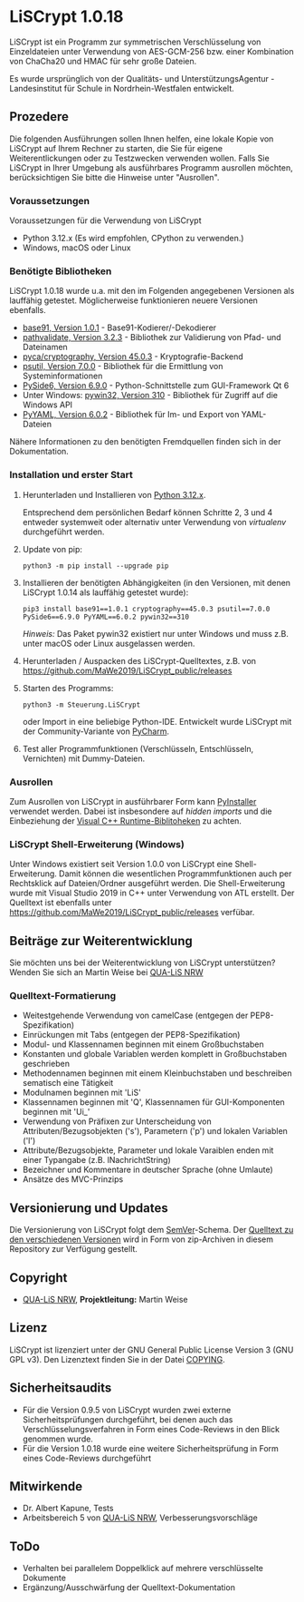 # LiSCrypt 1.0.18
LiSCrypt ist ein Programm zur symmetrischen Verschlüsselung von Einzeldateien unter Verwendung von AES-GCM-256 bzw. einer Kombination von ChaCha20 und HMAC für sehr große Dateien.

Es wurde ursprünglich von der Qualitäts- und UnterstützungsAgentur - Landesinstitut für Schule in Nordrhein-Westfalen entwickelt.

## Prozedere
Die folgenden Ausführungen sollen Ihnen helfen, eine lokale Kopie von LiSCrypt auf Ihrem Rechner zu starten, die Sie für eigene Weiterentlickungen oder zu Testzwecken verwenden wollen. Falls Sie LiSCrypt in Ihrer Umgebung als ausführbares Programm ausrollen möchten, berücksichtigen Sie bitte die Hinweise unter "Ausrollen".

### Voraussetzungen
Voraussetzungen für die Verwendung von LiSCrypt

* Python 3.12.x (Es wird empfohlen, CPython zu verwenden.)
* Windows, macOS oder Linux

### Benötigte Bibliotheken
LiSCrypt 1.0.18 wurde u.a. mit den im Folgenden angegebenen Versionen als lauffähig getestet. Möglicherweise funktionieren neuere Versionen ebenfalls.

* [base91, Version 1.0.1](https://github.com/aberaud/base91-python) - Base91-Kodierer/-Dekodierer
* [pathvalidate, Version 3.2.3](https://pypi.org/project/pathvalidate/) - Bibliothek zur Validierung von Pfad- und Dateinamen
* [pyca/cryptography, Version 45.0.3](https://cryptography.io/en/latest/) - Kryptografie-Backend
* [psutil, Version 7.0.0](https://psutil.readthedocs.io) - Bibliothek für die Ermittlung von Systeminformationen
* [PySide6, Version 6.9.0](https://riverbankcomputing.com/software/pyqt/intro) - Python-Schnittstelle zum GUI-Framework Qt 6
* Unter Windows: [pywin32, Version 310](https://github.com/mhammond/pywin32) - Bibliothek für Zugriff auf die Windows API
* [PyYAML, Version 6.0.2](https://pyyaml.org/) - Bibliothek für Im- und Export von YAML-Dateien

Nähere Informationen zu den benötigten Fremdquellen finden sich in der Dokumentation.

### Installation und erster Start
1. Herunterladen und Installieren von [Python 3.12.x](https://www.python.org/).
   
   Entsprechend dem persönlichen Bedarf können Schritte 2, 3 und 4 entweder systemweit oder alternativ unter Verwendung von *virtualenv* durchgeführt werden.


2. Update von pip:
    ```
    python3 -m pip install --upgrade pip
    ```
    
3. Installieren der benötigten Abhängigkeiten (in den Versionen, mit denen LiSCrypt 1.0.14 als lauffähig getestet wurde):
    ```
    pip3 install base91==1.0.1 cryptography==45.0.3 psutil==7.0.0 PySide6==6.9.0 PyYAML==6.0.2 pywin32==310  
    ```
   *Hinweis:* Das Paket pywin32 existiert nur unter Windows und muss z.B. unter macOS oder Linux ausgelassen werden.

4. Herunterladen / Auspacken des LiSCrypt-Quelltextes, z.B. von https://github.com/MaWe2019/LiSCrypt_public/releases

5. Starten des Programms:
    ```
    python3 -m Steuerung.LiSCrypt
    ```
    oder Import in eine beliebige Python-IDE. Entwickelt wurde LiSCrypt mit der Community-Variante von [PyCharm](https://www.jetbrains.com/pycharm/download/).
    
6. Test aller Programmfunktionen (Verschlüsseln, Entschlüsseln, Vernichten) mit Dummy-Dateien.

### Ausrollen

Zum Ausrollen von LiSCrypt in ausführbarer Form kann [PyInstaller](https://www.pyinstaller.org/) verwendet werden. Dabei ist insbesondere auf *hidden imports* und die Einbeziehung der [Visual C++ Runtime-Biblitoheken](https://support.microsoft.com/de-de/help/2977003/the-latest-supported-visual-c-downloads) zu achten.

### LiSCrypt Shell-Erweiterung (Windows)

Unter Windows existiert seit Version 1.0.0 von LiSCrypt eine Shell-Erweiterung. Damit können die wesentlichen Programmfunktionen auch per Rechtsklick auf Dateien/Ordner ausgeführt werden. Die Shell-Erweiterung wurde mit Visual Studio 2019 in C++ unter Verwendung von ATL erstellt. Der Quelltext ist ebenfalls unter https://github.com/MaWe2019/LiSCrypt_public/releases verfübar.

## Beiträge zur Weiterentwicklung

Sie möchten uns bei der Weiterentwicklung von LiSCrypt unterstützen? Wenden Sie sich an Martin Weise bei [QUA-LiS NRW](https://www.qua-lis.nrw.de)

### Quelltext-Formatierung

* Weitestgehende Verwendung von camelCase (entgegen der PEP8-Spezifikation)
* Einrückungen mit Tabs (entgegen der PEP8-Spezifikation)
* Modul- und Klassennamen beginnen mit einem Großbuchstaben
* Konstanten und globale Variablen werden komplett in Großbuchstaben geschrieben
* Methodennamen beginnen mit einem Kleinbuchstaben und beschreiben sematisch eine Tätigkeit
* Modulnamen beginnen mit 'LiS'
* Klassennamen beginnen mit 'Q', Klassennamen für GUI-Komponenten beginnen mit 'Ui_'
* Verwendung von Präfixen zur Unterscheidung von Attributen/Bezugsobjekten ('s'), Parametern ('p') und lokalen Variablen ('l')
* Attribute/Bezugsobjekte, Parameter und lokale Varaiblen enden mit einer Typangabe (z.B. lNachrichtString)
* Bezeichner und Kommentare in deutscher Sprache (ohne Umlaute)
* Ansätze des MVC-Prinzips

## Versionierung und Updates

Die Versionierung von LiSCrypt folgt dem [SemVer](http://semver.org/)-Schema. Der [Quelltext zu den verschiedenen Versionen](https://github.com/MaWe2019/LiSCrypt_public/releases) wird in Form von zip-Archiven in diesem Repository zur Verfügung gestellt.

## Copyright

* [QUA-LiS NRW](https://www.qua-lis.nrw.de), **Projektleitung:** Martin Weise

## Lizenz

LiSCrypt ist lizenziert unter der GNU General Public License Version 3 (GNU GPL v3). Den Lizenztext finden Sie in der Datei [COPYING](COPYING).

## Sicherheitsaudits

* Für die Version 0.9.5 von LiSCrypt wurden zwei externe Sicherheitsprüfungen durchgeführt, bei denen auch das Verschlüsselungsverfahren in Form eines Code-Reviews in den Blick genommen wurde.
* Für die Version 1.0.18 wurde eine weitere Sicherheitsprüfung in Form eines Code-Reviews durchgeführt


## Mitwirkende

* Dr. Albert Kapune, Tests
* Arbeitsbereich 5 von [QUA-LiS NRW](https://www.qua-lis.nrw.de), Verbesserungsvorschläge

## ToDo

* Verhalten bei parallelem Doppelklick auf mehrere verschlüsselte Dokumente
* Ergänzung/Ausschwärfung der Quelltext-Dokumentation